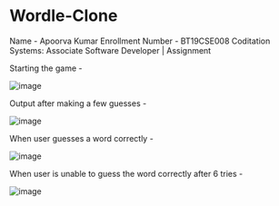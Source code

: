# Wordle-Clone
Name - Apoorva Kumar
Enrollment Number - BT19CSE008
Coditation Systems: Associate Software Developer | Assignment

Starting the game - 

![image](https://user-images.githubusercontent.com/70939122/167309519-f1eb668f-9575-40c4-a591-ec7ec7e2f6a2.png)

Output after making a few guesses - 

![image](https://user-images.githubusercontent.com/70939122/167309556-214c6e14-a024-4b27-8678-63b1b9c7e0ca.png)

When user guesses a word correctly - 

![image](https://user-images.githubusercontent.com/70939122/167309581-e6e23764-3a3f-4965-a0f0-fb7418464e5a.png)

When user is unable to guess the word correctly after 6 tries - 

![image](https://user-images.githubusercontent.com/70939122/167309689-ec499269-7d9c-44f4-a81a-ea5f4618a988.png)
